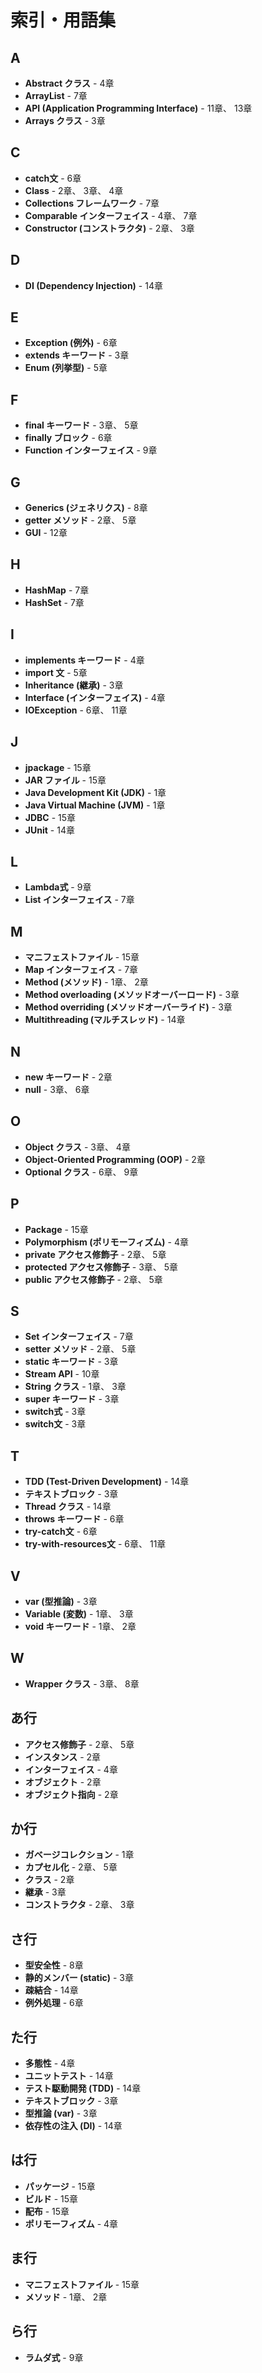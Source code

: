 <div class="index-page">

# 索引・用語集

## A
- **Abstract クラス** - 4章
- **ArrayList** - 7章
- **API (Application Programming Interface)** - 11章、 13章
- **Arrays クラス** - 3章

## C
- **catch文** - 6章
- **Class** - 2章、 3章、 4章
- **Collections フレームワーク** - 7章
- **Comparable インターフェイス** - 4章、 7章
- **Constructor (コンストラクタ)** - 2章、 3章

## D
- **DI (Dependency Injection)** - 14章

## E
- **Exception (例外)** - 6章
- **extends キーワード** - 3章
- **Enum (列挙型)** - 5章

## F
- **final キーワード** - 3章、 5章
- **finally ブロック** - 6章
- **Function インターフェイス** - 9章

## G
- **Generics (ジェネリクス)** - 8章
- **getter メソッド** - 2章、 5章
- **GUI** - 12章

## H
- **HashMap** - 7章
- **HashSet** - 7章

## I
- **implements キーワード** - 4章
- **import 文** - 5章
- **Inheritance (継承)** - 3章
- **Interface (インターフェイス)** - 4章
- **IOException** - 6章、 11章

## J
- **jpackage** - 15章
- **JAR ファイル** - 15章
- **Java Development Kit (JDK)** - 1章
- **Java Virtual Machine (JVM)** - 1章
- **JDBC** - 15章
- **JUnit** - 14章

## L
- **Lambda式** - 9章
- **List インターフェイス** - 7章

## M
- **マニフェストファイル** - 15章
- **Map インターフェイス** - 7章
- **Method (メソッド)** - 1章、 2章
- **Method overloading (メソッドオーバーロード)** - 3章
- **Method overriding (メソッドオーバーライド)** - 3章
- **Multithreading (マルチスレッド)** - 14章

## N
- **new キーワード** - 2章
- **null** - 3章、 6章

## O
- **Object クラス** - 3章、 4章
- **Object-Oriented Programming (OOP)** - 2章
- **Optional クラス** - 6章、 9章

## P
- **Package** - 15章
- **Polymorphism (ポリモーフィズム)** - 4章
- **private アクセス修飾子** - 2章、 5章
- **protected アクセス修飾子** - 3章、 5章
- **public アクセス修飾子** - 2章、 5章

## S
- **Set インターフェイス** - 7章
- **setter メソッド** - 2章、 5章
- **static キーワード** - 3章
- **Stream API** - 10章
- **String クラス** - 1章、 3章
- **super キーワード** - 3章
- **switch式** - 3章
- **switch文** - 3章

## T
- **TDD (Test-Driven Development)** - 14章
- **テキストブロック** - 3章
- **Thread クラス** - 14章
- **throws キーワード** - 6章
- **try-catch文** - 6章
- **try-with-resources文** - 6章、 11章

## V
- **var (型推論)** - 3章
- **Variable (変数)** - 1章、 3章
- **void キーワード** - 1章、 2章

## W
- **Wrapper クラス** - 3章、 8章

## あ行
- **アクセス修飾子** - 2章、 5章
- **インスタンス** - 2章
- **インターフェイス** - 4章
- **オブジェクト** - 2章
- **オブジェクト指向** - 2章

## か行
- **ガベージコレクション** - 1章
- **カプセル化** - 2章、 5章
- **クラス** - 2章
- **継承** - 3章
- **コンストラクタ** - 2章、 3章

## さ行
- **型安全性** - 8章
- **静的メンバー (static)** - 3章
- **疎結合** - 14章
- **例外処理** - 6章

## た行
- **多態性** - 4章
- **ユニットテスト** - 14章
- **テスト駆動開発 (TDD)** - 14章
- **テキストブロック** - 3章
- **型推論 (var)** - 3章
- **依存性の注入 (DI)** - 14章

## は行
- **パッケージ** - 15章
- **ビルド** - 15章
- **配布** - 15章
- **ポリモーフィズム** - 4章

## ま行
- **マニフェストファイル** - 15章
- **メソッド** - 1章、 2章

## ら行
- **ラムダ式** - 9章

</div>

</div>